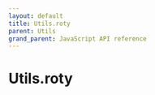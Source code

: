 ```yaml
---
layout: default
title: Utils.roty
parent: Utils
grand_parent: JavaScript API reference
---
```


# Utils.roty
